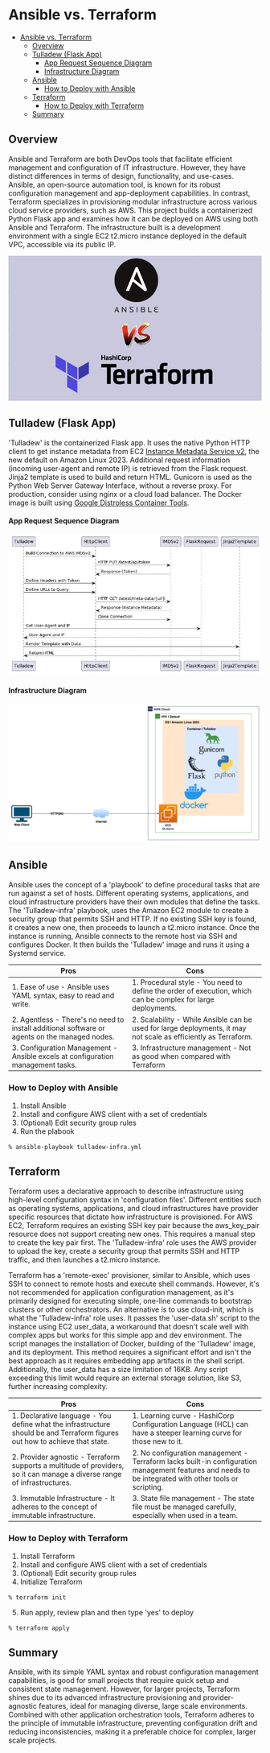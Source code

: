 # Ansible vs. Terraform

- [Ansible vs. Terraform](#ansible-vs-terraform)
  - [Overview](#overview)
  - [Tulladew (Flask App)](#tulladew-flask-app)
      - [App Request Sequence Diagram](#app-request-sequence-diagram)
      - [Infrastructure Diagram](#infrastructure-diagram)
  - [Ansible](#ansible)
    - [How to Deploy with Ansible](#how-to-deploy-with-ansible)
  - [Terraform](#terraform)
    - [How to Deploy with Terraform](#how-to-deploy-with-terraform)
  - [Summary](#summary)

## Overview
Ansible and Terraform are both DevOps tools that facilitate efficient management and configuration of IT infrastructure. However, they have distinct differences in terms of design, functionality, and use-cases. Ansible, an open-source automation tool, is known for its robust configuration management and app-deployment capabilities. In contrast, Terraform specializes in provisioning modular infrastructure across various cloud service providers, such as AWS. This project builds a containerized Python Flask app and examines how it can be deployed on AWS using both Ansible and Terraform. The infrastructure built is a development environment with a single EC2 t2.micro instance deployed in the default VPC, accessible via its public IP.

![arch](ansible-vs-terraform.png)

## Tulladew (Flask App)
'Tulladew' is the containerized Flask app. It uses the native Python HTTP client to get instance metadata from EC2 [Instance Metadata Service v2](https://docs.aws.amazon.com/AWSEC2/latest/UserGuide/configuring-instance-metadata-service.html), the new default on Amazon Linux 2023. Additional request information (incoming user-agent and remote IP) is retrieved from the Flask request. Jinja2 template is used to build and return HTML. Gunicorn is used as the Python Web Server Gateway Interface, without a reverse proxy. For production, consider using nginx or a cloud load balancer. The Docker image is built using [Google Distroless Container Tools](https://github.com/GoogleContainerTools/distroless).

#### App Request Sequence Diagram
![arch](tulladew.puml.png)

#### Infrastructure Diagram
![arch](tulladew.png)

## Ansible
Ansible uses the concept of a 'playbook' to define procedural tasks that are run against a set of hosts. Different operating systems, applications, and cloud infrastructure providers have their own modules that define the tasks. The 'Tulladew-infra' playbook, uses the Amazon EC2 module to create a security group that permits SSH and HTTP. If no existing SSH key is found, it creates a new one, then proceeds to launch a t2.micro instance. Once the instance is running, Ansible connects to the remote host via SSH and configures Docker. It then builds the 'Tulladew' image and runs it using a Systemd service.

| Pros | Cons |
| --- | --- |
| 1. Ease of use - Ansible uses YAML syntax, easy to read and write. | 1. Procedural style - You need to define the order of execution, which can be complex for large deployments. |
| 2. Agentless - There's no need to install additional software or agents on the managed nodes. | 2. Scalability - While Ansible can be used for large deployments, it may not scale as efficiently as Terraform. |
| 3. Configuration Management - Ansible excels at configuration management tasks. | 3. Infrastructure management - Not as good when compared with Terraform |

### How to Deploy with Ansible
1. Install Ansible
2. Install and configure AWS client with a set of credentials
3. (Optional) Edit security group rules
4. Run the plabook
```
% ansible-playbook tulladew-infra.yml
```

## Terraform
Terraform uses a declarative approach to describe infrastructure using high-level configuration syntax in 'configuration files'. Different entities such as operating systems, applications, and cloud infrastructures have provider specific resources that dictate how infrastructure is provisioned. For AWS EC2, Terraform requires an existing SSH key pair because the aws_key_pair resource does not support creating new ones. This requires a manual step to create the key pair first. The 'Tulladew-infra' role uses the AWS provider to upload the key, create a security group that permits SSH and HTTP traffic, and then launches a t2.micro instance.

Terraform has a 'remote-exec' provisioner, similar to Ansible, which uses SSH to connect to remote hosts and execute shell commands. However, it's not recommended for application configuration management, as it's primarily designed for executing simple, one-line commands to bootstrap clusters or other orchestrators. An alternative is to use cloud-init, which is what the 'Tulladew-infra' role uses. It passes the 'user-data.sh' script to the instance using EC2 user_data, a workaround that doesn't scale well with complex apps but works for this simple app and dev environment. The script manages the installation of Docker, building of the 'Tulladew' image, and its deployment. This method requires a significant effort and isn't the best approach as it requires embedding app artifacts in the shell script. Additionally, the user_data has a size limitation of 16KB. Any script exceeding this limit would require an external storage solution, like S3, further increasing complexity.

| Pros | Cons |
| --- | --- |
| 1. Declarative language - You define what the infrastructure should be and Terraform figures out how to achieve that state. | 1. Learning curve - HashiCorp Configuration Language (HCL) can have a steeper learning curve for those new to it. |
| 2. Provider agnostic - Terraform supports a multitude of providers, so it can manage a diverse range of infrastructures. | 2. No configuration management - Terraform lacks built-in configuration management features and needs to be integrated with other tools or scripting.|
| 3. Immutable Infrastructure - It adheres to the concept of immutable infrastructure. | 3. State file management - The state file must be managed carefully, especially when used in a team. |

### How to Deploy with Terraform
1. Install Terraform
2. Install and configure AWS client with a set of credentials
3. (Optional) Edit security group rules
4. Initialize Terraform
```
% terraform init
```
5. Run apply, review plan and then type 'yes' to deploy
```
% terraform apply
```

## Summary
Ansible, with its simple YAML syntax and robust configuration management capabilities, is good for small projects that require quick setup and consistent state management. However, for larger projects, Terraform shines due to its advanced infrastructure provisioning and provider-agnostic features, ideal for managing diverse, large scale environments. Combined with other application orchestration tools, Terraform adheres to the principle of immutable infrastructure, preventing configuration drift and reducing inconsistencies, making it a preferable choice for complex, larger scale projects.